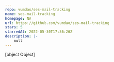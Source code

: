 ```yaml
---
repo: vumdao/ses-mail-tracking
name: ses-mail-tracking
homepage: NA
url: https://github.com/vumdao/ses-mail-tracking
stars: 5
starredAt: 2022-05-30T17:36:26Z
description: |-
    null
---
```


[object Object]
